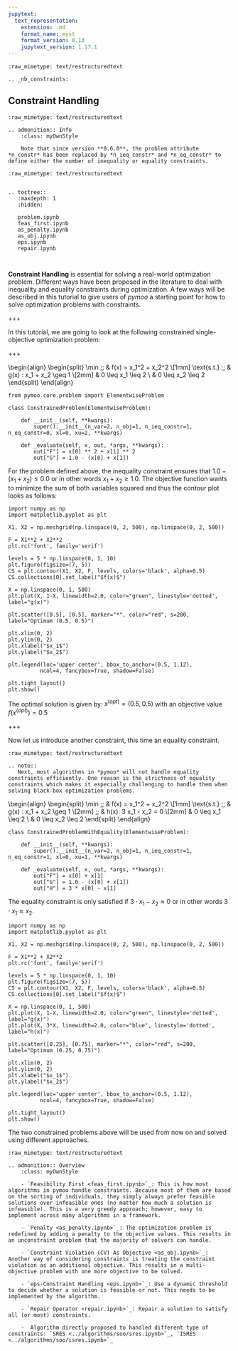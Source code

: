 ```yaml
---
jupytext:
  text_representation:
    extension: .md
    format_name: myst
    format_version: 0.13
    jupytext_version: 1.17.1
---
```


```{raw-cell}
:raw_mimetype: text/restructuredtext

.. _nb_constraints:
```

## Constraint Handling

```{raw-cell}
:raw_mimetype: text/restructuredtext

.. admonition:: Info
    :class: myOwnStyle

    Note that since version **0.6.0**, the problem attribute *n_constr* has been replaced by *n_ieq_constr* and *n_eq_constr* to define either the number of inequality or equality constraints.
```

```{raw-cell}
:raw_mimetype: text/restructuredtext


.. toctree::
   :maxdepth: 1
   :hidden:
   
   problem.ipynb
   feas_first.ipynb
   as_penalty.ipynb
   as_obj.ipynb
   eps.ipynb
   repair.ipynb
   
   
```

**Constraint Handling** is essential for solving a real-world optimization problem. Different ways have been proposed in the literature to deal with inequality and equality constraints during optimization. A few ways will be described in this tutorial to give users of *pymoo* a starting point for how to solve optimization problems with constraints.

+++

In this tutorial, we are going to look at the following constrained single-objective optimization problem:

+++

\begin{align} 
\begin{split}
\min \;\; & f(x) = x_1^2 + x_2^2 \\[1mm]
\text{s.t.} \;\; & g(x) : x_1 + x_2 \geq 1 \\[2mm]
& 0 \leq x_1 \leq 2 \\
& 0 \leq x_2 \leq 2 
\end{split}
\end{align}

```{code-cell} ipython3
from pymoo.core.problem import ElementwiseProblem

class ConstrainedProblem(ElementwiseProblem):

    def __init__(self, **kwargs):
        super().__init__(n_var=2, n_obj=1, n_ieq_constr=1, n_eq_constr=0, xl=0, xu=2, **kwargs)

    def _evaluate(self, x, out, *args, **kwargs):
        out["F"] = x[0] ** 2 + x[1] ** 2
        out["G"] = 1.0 - (x[0] + x[1])
```

For the problem defined above, the inequality constraint ensures that $1.0 - (x_1 + x_2) \leq 0.0$ or in other words $x_1 + x_2 \geq 1.0$. The objective function wants to minimize the sum of both variables squared and thus the contour plot looks as follows:

```{code-cell} ipython3
import numpy as np
import matplotlib.pyplot as plt

X1, X2 = np.meshgrid(np.linspace(0, 2, 500), np.linspace(0, 2, 500))

F = X1**2 + X2**2
plt.rc('font', family='serif')

levels = 5 * np.linspace(0, 1, 10)
plt.figure(figsize=(7, 5))
CS = plt.contour(X1, X2, F, levels, colors='black', alpha=0.5)
CS.collections[0].set_label("$f(x)$")

X = np.linspace(0, 1, 500)
plt.plot(X, 1-X, linewidth=2.0, color="green", linestyle='dotted', label="g(x)")

plt.scatter([0.5], [0.5], marker="*", color="red", s=200, label="Optimum (0.5, 0.5)")

plt.xlim(0, 2)
plt.ylim(0, 2)
plt.xlabel("$x_1$")
plt.ylabel("$x_2$")

plt.legend(loc='upper center', bbox_to_anchor=(0.5, 1.12),
          ncol=4, fancybox=True, shadow=False)

plt.tight_layout()
plt.show()
```

The optimal solution is given by: $x^{(opt)} = (0.5, 0.5)$ with an objective value $f(x^{(opt)}) = 0.5$

+++

Now let us introduce another constraint, this time an equality constraint.

```{raw-cell}
:raw_mimetype: text/restructuredtext

.. note::
   Next, most algorithms in *pymoo* will not handle equality constraints efficiently. One reason is the strictness of equality constraints which makes it especially challenging to handle them when solving black-box optimization problems. 
```

\begin{align} 
\begin{split}
\min \;\; & f(x) = x_1^2 + x_2^2 \\[1mm]
\text{s.t.} \;\; & g(x) : x_1 + x_2 \geq 1 \\[2mm]
\;\; & h(x): 3 x_1 - x_2 = 0 \\[2mm]
& 0 \leq x_1 \leq 2 \\
& 0 \leq x_2 \leq 2 
\end{split}
\end{align}

```{code-cell} ipython3
class ConstrainedProblemWithEquality(ElementwiseProblem):

    def __init__(self, **kwargs):
        super().__init__(n_var=2, n_obj=1, n_ieq_constr=1, n_eq_constr=1, xl=0, xu=1, **kwargs)

    def _evaluate(self, x, out, *args, **kwargs):
        out["F"] = x[0] + x[1]
        out["G"] = 1.0 - (x[0] + x[1])
        out["H"] = 3 * x[0] - x[1]
```

The equality constraint is only satisfied if $3 \cdot x_1 - x_2 \approx 0$ or in other words $3\cdot x_1 \approx x_2$. 

```{code-cell} ipython3
import numpy as np
import matplotlib.pyplot as plt

X1, X2 = np.meshgrid(np.linspace(0, 2, 500), np.linspace(0, 2, 500))

F = X1**2 + X2**2
plt.rc('font', family='serif')

levels = 5 * np.linspace(0, 1, 10)
plt.figure(figsize=(7, 5))
CS = plt.contour(X1, X2, F, levels, colors='black', alpha=0.5)
CS.collections[0].set_label("$f(x)$")

X = np.linspace(0, 1, 500)
plt.plot(X, 1-X, linewidth=2.0, color="green", linestyle='dotted', label="g(x)")
plt.plot(X, 3*X, linewidth=2.0, color="blue", linestyle='dotted', label="h(x)")

plt.scatter([0.25], [0.75], marker="*", color="red", s=200, label="Optimum (0.25, 0.75)")

plt.xlim(0, 2)
plt.ylim(0, 2)
plt.xlabel("$x_1$")
plt.ylabel("$x_2$")

plt.legend(loc='upper center', bbox_to_anchor=(0.5, 1.12),
          ncol=4, fancybox=True, shadow=False)

plt.tight_layout()
plt.show()
```

The two constrained problems above will be used from now on and solved using different approaches.

```{raw-cell}
:raw_mimetype: text/restructuredtext

.. admonition:: Overview
    :class: myOwnStyle

    - `Feasibility First <feas_first.ipynb>`_: This is how most algorithms in pymoo handle constraints. Because most of them are based on the sorting of individuals, they simply always prefer feasible solutions over infeasible ones (no matter how much a solution is infeasible). This is a very greedy approach; however, easy to implement across many algorithms in a framework.

    - `Penalty <as_penalty.ipynb>`_: The optimization problem is redefined by adding a penalty to the objective values. This results in an unconstraint problem that the majority of solvers can handle. 

    - `Constraint Violation (CV) As Objective <as_obj.ipynb>`_: Another way of considering constraints is treating the constraint violation as an additional objective. This results in a multi-objective problem with one more objective to be solved.

    - `eps-Constraint Handling <eps.ipynb>`_: Use a dynamic threshold to decide whether a solution is feasible or not. This needs to be implemented by the algorithm.

    - `Repair Operator <repair.ipynb>`_: Repair a solution to satisfy all (or most) constraints.
    
    -  Algorithm directly proposed to handled different type of constraints: `SRES <../algorithms/soo/sres.ipynb>`_, `ISRES <../algorithms/soo/isres.ipynb>`_
```
